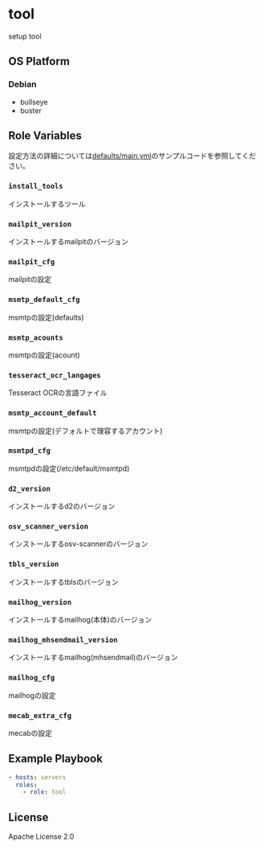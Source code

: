 tool
=================

setup tool

OS Platform
-----------------

### Debian

- bullseye
- buster

Role Variables
--------------

設定方法の詳細については[defaults/main.yml](defaults/main.yml)のサンプルコードを参照してください。

### `install_tools`

インストールするツール

### `mailpit_version`

インストールするmailpitのバージョン

### `mailpit_cfg`

mailpitの設定

### `msmtp_default_cfg`

msmtpの設定(defaults)

### `msmtp_acounts`

msmtpの設定(acount)

### `tesseract_ocr_langages`

Tesseract OCRの言語ファイル

### `msmtp_account_default`

msmtpの設定(デフォルトで理容するアカウント)

### `msmtpd_cfg`

msmtpdの設定(/etc/default/msmtpd)

### `d2_version`

インストールするd2のバージョン

### `osv_scanner_version`

インストールするosv-scannerのバージョン

### `tbls_version`

インストールするtblsのバージョン

### `mailhog_version`

インストールするmailhog(本体)のバージョン

### `mailhog_mhsendmail_version`

インストールするmailhog(mhsendmail)のバージョン

### `mailhog_cfg`

mailhogの設定

### `mecab_extra_cfg`

mecabの設定

Example Playbook
--------------

```yaml
- hosts: servers
  roles:
    - role: tool
```

License
--------------

Apache License 2.0
